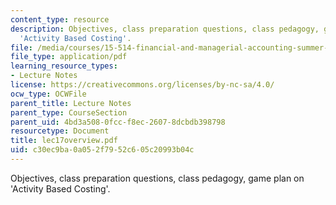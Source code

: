 ```yaml
---
content_type: resource
description: Objectives, class preparation questions, class pedagogy, game plan on
  'Activity Based Costing'.
file: /media/courses/15-514-financial-and-managerial-accounting-summer-2003/c30ec9ba0a052f7952c605c20993b04c_lec17overview.pdf
file_type: application/pdf
learning_resource_types:
- Lecture Notes
license: https://creativecommons.org/licenses/by-nc-sa/4.0/
ocw_type: OCWFile
parent_title: Lecture Notes
parent_type: CourseSection
parent_uid: 4bd3a508-0fcc-f8ec-2607-8dcbdb398798
resourcetype: Document
title: lec17overview.pdf
uid: c30ec9ba-0a05-2f79-52c6-05c20993b04c
---
```

Objectives, class preparation questions, class pedagogy, game plan on 'Activity Based Costing'.